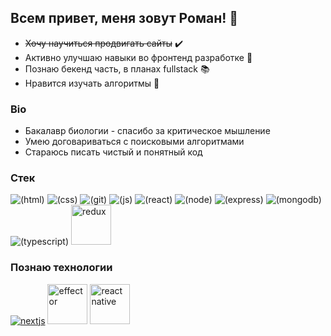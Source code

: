 ## Всем привет, меня зовут Роман! 👋

* ~~Хочу научиться продвигать сайты~~ ✔️
* Активно улучшаю навыки во фронтенд разработке 🚀
* Познаю бекенд часть, в планах fullstack 📚
* Нравится изучать алгоритмы 🔬

### Bio 
* Бакалавр биологии - спасибо за критическое мышление
* Умею договариваться с поисковыми алгоритмами
* Стараюсь писать чистый и понятный код


### Стек

![(html)](https://user-images.githubusercontent.com/60516927/137001068-999df3b3-c891-466b-b394-e0ece2773624.png)
![(css)](https://user-images.githubusercontent.com/60516927/137001081-62c6a60e-7755-4f74-b66b-db457f10290c.png)
![(git)](https://user-images.githubusercontent.com/60516927/137001094-4bbd0ca9-8a3d-4d61-9cfb-e47e4620e57c.png)
![(js)](https://user-images.githubusercontent.com/60516927/137001097-d808df3d-2390-4b86-a5a4-590ccb6cc468.png)
![(react)](https://user-images.githubusercontent.com/60516927/137001101-9e5e4bea-00da-43c3-8d1e-c5dc35aec1bf.png)
![(node)](https://user-images.githubusercontent.com/60516927/137001122-890ebd21-7d96-43db-8dfa-21b57e528cbb.png)
![(express)](https://user-images.githubusercontent.com/60516927/137001127-791ef260-859a-488b-b889-556360914127.png)
![(mongodb)](https://user-images.githubusercontent.com/60516927/137001133-784b4179-a751-42c7-8e98-3ba6b2e8566a.png)
![(typescript)](https://user-images.githubusercontent.com/60516927/137001712-59061e73-6c06-4109-8511-2cf081f97045.png)
<a href='https://redux.js.org/'><img src='https://cdn.icon-icons.com/icons2/2415/PNG/512/redux_original_logo_icon_146365.png' alt='redux' height='64px'></a>

### Познаю технологии
[![nextjs](https://user-images.githubusercontent.com/60516927/137001697-1efa805d-c6ed-4f4e-bec2-80a9aa8cf917.png)](https://nextjs.org/)
<a href='https://effector.dev/ru/'><img src='https://effector.dev/ru/img/comet.png' alt='effector' height='64px'></a>
<a href='https://reactnative.dev/'><img src='https://intreidplus.ru/wp-content/uploads/2019/12/react-native.jpg' alt='react native' height='64px'></a>

<!--
**RonWinchester/RonWinchester** is a ✨ _special_ ✨ repository because its `README.md` (this file) appears on your GitHub profile.

Here are some ideas to get you started:

- 🔭 I’m currently working on ...
- 🌱 I’m currently learning ...
- 👯 I’m looking to collaborate on ...
- 🤔 I’m looking for help with ...
- 💬 Ask me about ...
- 📫 How to reach me: ...
- 😄 Pronouns: ...
- ⚡ Fun fact: ...
-->
